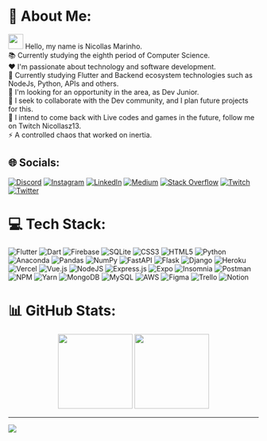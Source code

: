 # 💫 About Me:
<img src="https://media.giphy.com/media/hvRJCLFzcasrR4ia7z/giphy.gif" width="30px"/> Hello, my name is Nicollas Marinho.<br>📚 Currently studying the eighth period of Computer Science.<br>❤️ I'm passionate about technology and software development.<br>💙 Currently studying Flutter and Backend ecosystem technologies such as NodeJs, Python, APIs and others.<br>🔭 I'm looking for an opportunity in the area, as Dev Junior.<br>🤝 I seek to collaborate with the Dev community, and I plan future projects for this.<br>💜 I intend to come back with Live codes and games in the future, follow me on Twitch Nicollasz13.<br>⚡ A controlled chaos that worked on inertia.


## 🌐 Socials:
[![Discord](https://img.shields.io/badge/Discord-%237289DA.svg?logo=discord&logoColor=white)](https://discord.gg/NicollasMarinho#0905) [![Instagram](https://img.shields.io/badge/Instagram-%23E4405F.svg?logo=Instagram&logoColor=white)](https://instagram.com/nicollasm13) [![LinkedIn](https://img.shields.io/badge/LinkedIn-%230077B5.svg?logo=linkedin&logoColor=white)](https://linkedin.com/in/nicollas-marinho) [![Medium](https://img.shields.io/badge/Medium-12100E?logo=medium&logoColor=white)](https://medium.com/@cartola1320) [![Stack Overflow](https://img.shields.io/badge/-Stackoverflow-FE7A16?logo=stack-overflow&logoColor=white)](https://stackoverflow.com/users/20802501) [![Twitch](https://img.shields.io/badge/Twitch-%239146FF.svg?logo=Twitch&logoColor=white)](https://twitch.tv/nicollasZ13) [![Twitter](https://img.shields.io/badge/Twitter-%231DA1F2.svg?logo=Twitter&logoColor=white)](https://twitter.com/NicollasZ13) 

# 💻 Tech Stack:
![Flutter](https://img.shields.io/badge/Flutter-%2302569B.svg?style=for-the-badge&logo=Flutter&logoColor=white) ![Dart](https://img.shields.io/badge/dart-%230175C2.svg?style=for-the-badge&logo=dart&logoColor=white) ![Firebase](https://img.shields.io/badge/firebase-%23039BE5.svg?style=for-the-badge&logo=firebase) ![SQLite](https://img.shields.io/badge/sqlite-%2307405e.svg?style=for-the-badge&logo=sqlite&logoColor=white) ![CSS3](https://img.shields.io/badge/css3-%231572B6.svg?style=for-the-badge&logo=css3&logoColor=white) ![HTML5](https://img.shields.io/badge/html5-%23E34F26.svg?style=for-the-badge&logo=html5&logoColor=white) ![Python](https://img.shields.io/badge/python-3670A0?style=for-the-badge&logo=python&logoColor=ffdd54) ![Anaconda](https://img.shields.io/badge/Anaconda-%2344A833.svg?style=for-the-badge&logo=anaconda&logoColor=white)  ![Pandas](https://img.shields.io/badge/pandas-%23150458.svg?style=for-the-badge&logo=pandas&logoColor=white) ![NumPy](https://img.shields.io/badge/numpy-%23013243.svg?style=for-the-badge&logo=numpy&logoColor=white) ![FastAPI](https://img.shields.io/badge/FastAPI-005571?style=for-the-badge&logo=fastapi) ![Flask](https://img.shields.io/badge/flask-%23000.svg?style=for-the-badge&logo=flask&logoColor=white) ![Django](https://img.shields.io/badge/django-%23092E20.svg?style=for-the-badge&logo=django&logoColor=white) ![Heroku](https://img.shields.io/badge/heroku-%23430098.svg?style=for-the-badge&logo=heroku&logoColor=white) ![Vercel](https://img.shields.io/badge/vercel-%23000000.svg?style=for-the-badge&logo=vercel&logoColor=white) ![Vue.js](https://img.shields.io/badge/vuejs-%2335495e.svg?style=for-the-badge&logo=vuedotjs&logoColor=%234FC08D) ![NodeJS](https://img.shields.io/badge/node.js-6DA55F?style=for-the-badge&logo=node.js&logoColor=white) ![Express.js](https://img.shields.io/badge/express.js-%23404d59.svg?style=for-the-badge&logo=express&logoColor=%2361DAFB) ![Expo](https://img.shields.io/badge/expo-1C1E24?style=for-the-badge&logo=expo&logoColor=#D04A37) ![Insomnia](https://img.shields.io/badge/Insomnia-black?style=for-the-badge&logo=insomnia&logoColor=5849BE) ![Postman](https://img.shields.io/badge/Postman-FF6C37?style=for-the-badge&logo=postman&logoColor=white) ![NPM](https://img.shields.io/badge/NPM-%23000000.svg?style=for-the-badge&logo=npm&logoColor=white) ![Yarn](https://img.shields.io/badge/yarn-%232C8EBB.svg?style=for-the-badge&logo=yarn&logoColor=white) ![MongoDB](https://img.shields.io/badge/MongoDB-%234ea94b.svg?style=for-the-badge&logo=mongodb&logoColor=white) ![MySQL](https://img.shields.io/badge/mysql-%2300f.svg?style=for-the-badge&logo=mysql&logoColor=white) ![AWS](https://img.shields.io/badge/AWS-%23FF9900.svg?style=for-the-badge&logo=amazon-aws&logoColor=white) ![Figma](https://img.shields.io/badge/figma-%23F24E1E.svg?style=for-the-badge&logo=figma&logoColor=white) ![Trello](https://img.shields.io/badge/Trello-%23026AA7.svg?style=for-the-badge&logo=Trello&logoColor=white)  ![Notion](https://img.shields.io/badge/Notion-%23000000.svg?style=for-the-badge&logo=notion&logoColor=white)
# 📊 GitHub Stats:

<div align="center">
  <img height="150em" src="https://github-readme-stats.vercel.app/api?username=Nicollas1305&theme=blueberry&hide_border=false&include_all_commits=true&count_private=true"/>
  <img height="150em" src="https://github-readme-streak-stats.herokuapp.com/?user=Nicollas1305&theme=blueberry&hide_border=false"/>
</div>

---

[![](https://visitcount.itsvg.in/api?id=Nicollas1305&icon=3&color=0)](https://visitcount.itsvg.in)

